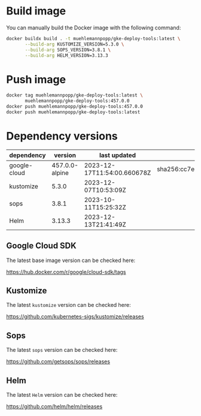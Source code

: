 # Build image

You can manually build the Docker image with the following command:

```bash
docker buildx build . -t muehlemannpopp/gke-deploy-tools:latest \
       --build-arg KUSTOMIZE_VERSION=5.3.0 \
       --build-arg SOPS_VERSION=3.8.1 \
       --build-arg HELM_VERSION=3.13.3
```

# Push image

```bash
docker tag muehlemannpopp/gke-deploy-tools:latest \
       muehlemannpopp/gke-deploy-tools:457.0.0
docker push muehlemannpopp/gke-deploy-tools:457.0.0
docker push muehlemannpopp/gke-deploy-tools:latest
```


# Dependency versions

| dependency   | version        | last updated               | digest                                                                  |
|------------ |-------------- |-------------------------- |----------------------------------------------------------------------- |
| google-cloud | 457.0.0-alpine | 2023-12-17T11:54:00.660678Z | sha256:cc7e1895c2d8b15470de5fc7733dcc2e9c36a6ecae95f1aebbfdc72b64ec3864 |
| kustomize    | 5.3.0 | 2023-12-07T10:53:09Z |                                                                         |
| sops         | 3.8.1          | 2023-10-11T15:25:32Z       |                                                                         |
| Helm         | 3.13.3         | 2023-12-13T21:41:49Z       |                                                                         |


## Google Cloud SDK

The latest base image version can be checked here:

<https://hub.docker.com/r/google/cloud-sdk/tags>


## Kustomize

The latest `kustomize` version can be checked here:

<https://github.com/kubernetes-sigs/kustomize/releases>


## Sops

The latest `sops` version can be checked here:

<https://github.com/getsops/sops/releases>


## Helm

The latest `Helm` version can be checked here:

<https://github.com/helm/helm/releases>
